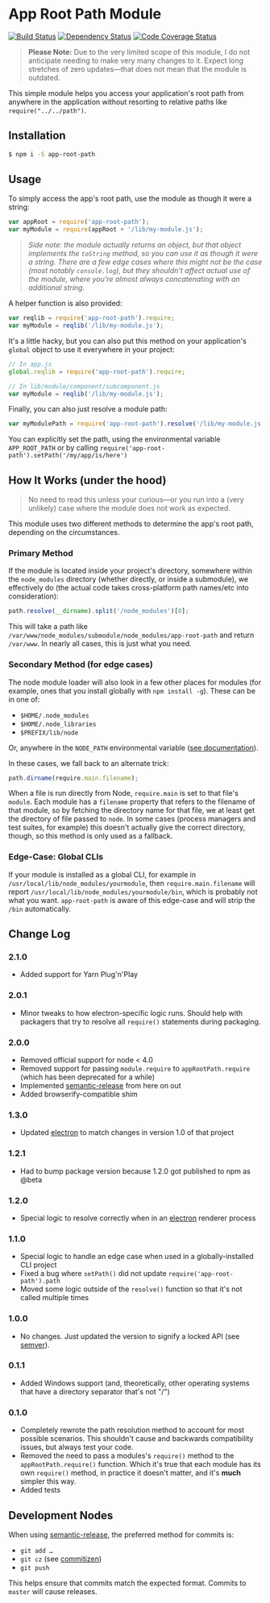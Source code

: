 # App Root Path Module

[![Build Status][build-status-img]][build-status] [![Dependency Status][david-dm-img]][david-dm] [![Code Coverage Status][codecov-img]][codecov]

> **Please Note:** Due to the very limited scope of this module, I do not anticipate needing to make very many changes to it.  Expect long stretches of zero updates—that does not mean that the module is outdated.

This simple module helps you access your application's root path from anywhere in the application without resorting to relative paths like `require("../../path")`.

## Installation

``` bash
$ npm i -S app-root-path
```

## Usage

To simply access the app's root path, use the module as though it were a string:

``` js
var appRoot = require('app-root-path');
var myModule = require(appRoot + '/lib/my-module.js');
```

> _Side note: the module actually returns an object, but that object implements the `toString` method, so you can use it as though it were a string.  There are a few edge cases where this might not be the case (most notably `console.log`), but they shouldn't affect actual use of the module, where you're almost always concatenating with an additional string._

A helper function is also provided:

``` js
var reqlib = require('app-root-path').require;
var myModule = reqlib('/lib/my-module.js');
```

It's a little hacky, but you can also put this method on your application's `global` object to use it everywhere in your project:

``` js
// In app.js
global.reqlib = require('app-root-path').require;

// In lib/module/component/subcomponent.js
var myModule = reqlib('/lib/my-module.js');
```

Finally, you can also just resolve a module path:

``` js
var myModulePath = require('app-root-path').resolve('/lib/my-module.js');
```

You can explicitly set the path, using the environmental variable `APP_ROOT_PATH` or by calling `require('app-root-path').setPath('/my/app/is/here')`

## How It Works (under the hood)

> No need to read this unless your curious—or you run into a (very unlikely) case where the module does not work as expected.

This module uses two different methods to determine the app's root path, depending on the circumstances.

### Primary Method

If the module is located inside your project's directory, somewhere within the `node_modules` directory (whether directly, or inside a submodule), we effectively do (the actual code takes cross-platform path names/etc into consideration):

``` js
path.resolve(__dirname).split('/node_modules')[0];
```

This will take a path like `/var/www/node_modules/submodule/node_modules/app-root-path` and return `/var/www`.  In nearly all cases, this is just what you need.

### Secondary Method (for edge cases)

The node module loader will also look in a few other places for modules (for example, ones that you install globally with `npm install -g`).  These can be in one of: 

  - `$HOME/.node_modules`
  - `$HOME/.node_libraries`
  - `$PREFIX/lib/node`

Or, anywhere in the `NODE_PATH` environmental variable ([see documentation](http://nodejs.org/api/modules.html#modules_loading_from_the_global_folders)).

In these cases, we fall back to an alternate trick:

``` js
path.dirname(require.main.filename);
```

When a file is run directly from Node, `require.main` is set to that file's `module`.  Each module has a `filename` property that refers to the filename of that module, so by fetching the directory name for that file, we at least get the directory of file passed to `node`.  In some cases (process managers and test suites, for example) this doesn't actually give the correct directory, though, so this method is only used as a fallback.

### Edge-Case: Global CLIs

If your module is installed as a global CLI, for example in `/usr/local/lib/node_modules/yourmodule`, then
`require.main.filename` will report `/usr/local/lib/node_modules/yourmodule/bin`, which is probably not what
you want. `app-root-path` is aware of this edge-case and will strip the `/bin` automatically.

## Change Log

### 2.1.0
  - Added support for Yarn Plug'n'Play

### 2.0.1
  - Minor tweaks to how electron-specific logic runs. Should help with packagers that try to resolve all `require()` statements during packaging.

### 2.0.0
  - Removed official support for node < 4.0
  - Removed support for passing `module.require` to `appRootPath.require` (which has been deprecated for a while)
  - Implemented [semantic-release](https://github.com/semantic-release/semantic-release) from here on out
  - Added browserify-compatible shim

### 1.3.0
  - Updated [electron](https://github.com/atom/electron) to match changes in version 1.0 of that project

### 1.2.1
  - Had to bump package version because 1.2.0 got published to npm as @beta

### 1.2.0
  - Special logic to resolve correctly when in an [electron](https://github.com/atom/electron) renderer process

### 1.1.0
  - Special logic to handle an edge case when used in a globally-installed CLI project
  - Fixed a bug where `setPath()` did not update `require('app-root-path').path`
  - Moved some logic outside of the `resolve()` function so that it's not called multiple times

### 1.0.0
  - No changes.  Just updated the version to signify a locked API (see [semver](http://semver.org/)).

### 0.1.1
  - Added Windows support (and, theoretically, other operating systems that have a directory separator that's not "/")

### 0.1.0
  - Completely rewrote the path resolution method to account for most possible scenarios.  This shouldn't cause and backwards compatibility issues, but always test your code.
  - Removed the need to pass a modules's `require()` method to the `appRootPath.require()` function.  Which it's true that each module has its own `require()` method, in practice it doesn't matter, and it's **much** simpler this way.
  - Added tests

## Development Nodes

When using [semantic-release](https://github.com/semantic-release/semantic-release), the preferred method 
for commits is:

  - `git add …`
  - `git cz` (see [commitizen](https://github.com/commitizen/cz-cli))
  - `git push`

This helps ensure that commits match the expected format.  Commits to `master` will cause releases.

[build-status]: https://travis-ci.org/inxilpro/node-app-root-path
[build-status-img]: https://travis-ci.org/inxilpro/node-app-root-path.svg
[david-dm-img]: https://david-dm.org/inxilpro/node-app-root-path.svg
[david-dm]: https://david-dm.org/inxilpro/node-app-root-path
[codecov-img]: https://codecov.io/gh/inxilpro/node-app-root-path/branch/master/graph/badge.svg
[codecov]: https://codecov.io/gh/inxilpro/node-app-root-path